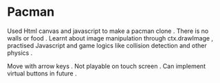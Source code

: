 # Pacman


Used Html canvas and javascript to make a pacman clone . There is no walls or food . 
Learnt about image manipulation through ctx.drawImage , practised Javascript and game logics like collision detection and other physics .

Move with arrow keys . Not playable on touch screen .
Can implement virtual buttons in future .
